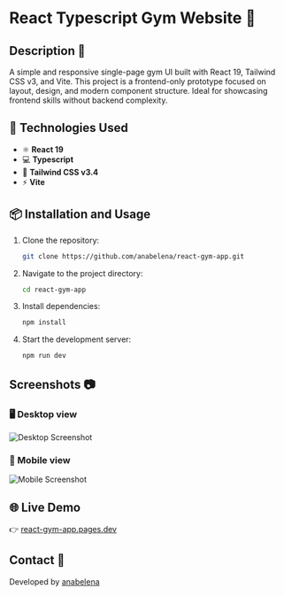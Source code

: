 # React Typescript Gym Website 🚀

## Description 📝

A simple and responsive single-page gym UI built with React 19, Tailwind CSS v3, and Vite. This project is a frontend-only prototype focused on layout, design, and modern component structure. Ideal for showcasing frontend skills without backend complexity.

## 🚀 Technologies Used

- ⚛️ **React 19**
- 💻 **Typescript**
- 🎨 **Tailwind CSS v3.4**
- ⚡️ **Vite**

## 📦 Installation and Usage

1. Clone the repository:

   ```sh
   git clone https://github.com/anabelena/react-gym-app.git
   ```

2. Navigate to the project directory:

   ```sh
   cd react-gym-app
   ```

3. Install dependencies:

   ```sh
   npm install
   ```

4. Start the development server:

   ```sh
   npm run dev
   ```

## Screenshots 📷

### 🖥️ Desktop view

![Desktop Screenshot](./screenshots/desktop.jpeg)

### 📱 Mobile view

![Mobile Screenshot](./screenshots/mobile.jpeg)

## 🌐 Live Demo

👉 [react-gym-app.pages.dev](https://react-gym-app.pages.dev)

## Contact 📧

Developed by [anabelena](https://github.com/anabelena)
